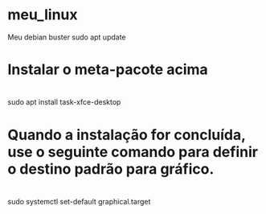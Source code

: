 # meu_linux
Meu debian buster
sudo apt update
#
# Instalar o meta-pacote acima
#
sudo apt install task-xfce-desktop
#
# Quando a instalação for concluída, use o seguinte comando para definir o destino padrão para gráfico.
#
sudo systemctl set-default graphical.target
